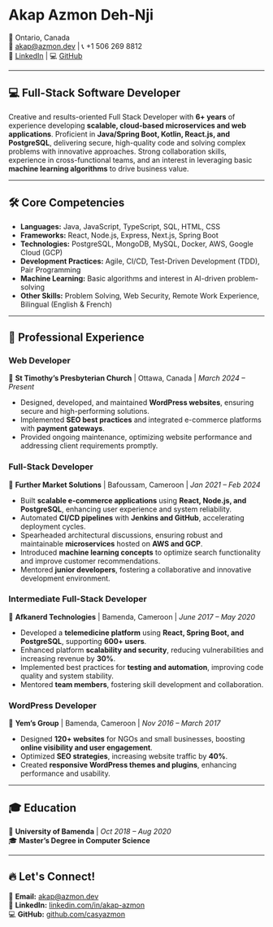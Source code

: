 # Akap Azmon Deh-Nji  
📍 Ontario, Canada  
📧 [akap@azmon.dev](mailto:akap@azmon.dev) | 📞 +1 506 269 8812  
🔗 [LinkedIn](https://linkedin.com/in/akap-azmon) | 💻 [GitHub](https://github.com/casyazmon)  

---

## 💻 Full-Stack Software Developer  

Creative and results-oriented Full Stack Developer with **6+ years** of experience developing **scalable, cloud-based microservices and web applications**. Proficient in **Java/Spring Boot, Kotlin, React.js, and PostgreSQL**, delivering secure, high-quality code and solving complex problems with innovative approaches. Strong collaboration skills, experience in cross-functional teams, and an interest in leveraging basic **machine learning algorithms** to drive business value.  

---

## 🛠️ Core Competencies  

- **Languages:** Java, JavaScript, TypeScript, SQL, HTML, CSS  
- **Frameworks:** React, Node.js, Express, Next.js, Spring Boot  
- **Technologies:** PostgreSQL, MongoDB, MySQL, Docker, AWS, Google Cloud (GCP)  
- **Development Practices:** Agile, CI/CD, Test-Driven Development (TDD), Pair Programming  
- **Machine Learning:** Basic algorithms and interest in AI-driven problem-solving  
- **Other Skills:** Problem Solving, Web Security, Remote Work Experience, Bilingual (English & French)  

---

## 💼 Professional Experience  

### Web Developer  
📍 **St Timothy’s Presbyterian Church** | Ottawa, Canada | *March 2024 – Present*  
- Designed, developed, and maintained **WordPress websites**, ensuring secure and high-performing solutions.  
- Implemented **SEO best practices** and integrated e-commerce platforms with **payment gateways**.  
- Provided ongoing maintenance, optimizing website performance and addressing client requirements promptly.  

### Full-Stack Developer  
📍 **Further Market Solutions** | Bafoussam, Cameroon | *Jan 2021 – Feb 2024*  
- Built **scalable e-commerce applications** using **React, Node.js, and PostgreSQL**, enhancing user experience and system reliability.  
- Automated **CI/CD pipelines** with **Jenkins and GitHub**, accelerating deployment cycles.  
- Spearheaded architectural discussions, ensuring robust and maintainable **microservices** hosted on **AWS and GCP**.  
- Introduced **machine learning concepts** to optimize search functionality and improve customer recommendations.  
- Mentored **junior developers**, fostering a collaborative and innovative development environment.  

### Intermediate Full-Stack Developer  
📍 **Afkanerd Technologies** | Bamenda, Cameroon | *June 2017 – May 2020*  
- Developed a **telemedicine platform** using **React, Spring Boot, and PostgreSQL**, supporting **600+ users**.  
- Enhanced platform **scalability and security**, reducing vulnerabilities and increasing revenue by **30%**.  
- Implemented best practices for **testing and automation**, improving code quality and system stability.  
- Mentored **team members**, fostering skill development and collaboration.  

### WordPress Developer  
📍 **Yem’s Group** | Bamenda, Cameroon | *Nov 2016 – March 2017*  
- Designed **120+ websites** for NGOs and small businesses, boosting **online visibility and user engagement**.  
- Optimized **SEO strategies**, increasing website traffic by **40%**.  
- Created **responsive WordPress themes and plugins**, enhancing performance and usability.  

---

## 🎓 Education  

📍 **University of Bamenda** | *Oct 2018 – Aug 2020*  
🎓 **Master’s Degree in Computer Science**  

---

## 🔥 Let's Connect!  
📧 **Email:** [akap@azmon.dev](mailto:akap@azmon.dev)  
🔗 **LinkedIn:** [linkedin.com/in/akap-azmon](https://linkedin.com/in/akap-azmon)  
💻 **GitHub:** [github.com/casyazmon](https://github.com/casyazmon)  
